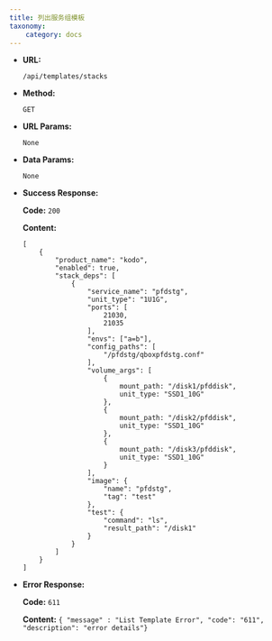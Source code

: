 ```yaml
---
title: 列出服务组模板
taxonomy:
    category: docs
---
```

 
* **URL:**

    `/api/templates/stacks`

* **Method:**

    `GET`

* **URL Params:**

	`None`

* **Data Params:**

    `None`

* **Success Response:**

	**Code:** `200`

	**Content:** 
	
	```
	[
		{
			"product_name": "kodo",
			"enabled": true,
			"stack_deps": [
				{
					"service_name": "pfdstg",
					"unit_type": "1U1G",
					"ports": [
						21030,
						21035
					],
					"envs": ["a=b"],
					"config_paths": [
						"/pfdstg/qboxpfdstg.conf"
					],
					"volume_args": [
						{
							mount_path: "/disk1/pfddisk",
							unit_type: "SSD1_10G"
						},
						{
							mount_path: "/disk2/pfddisk",
							unit_type: "SSD1_10G"
						},
						{
							mount_path: "/disk3/pfddisk",
							unit_type: "SSD1_10G"
						}
					],
					"image": {
						"name": "pfdstg",
						"tag": "test"
					},
					"test": {
						"command": "ls",
						"result_path": "/disk1"
					}
				}
			]
		}
	]
	```	
* **Error Response:**

	**Code:** `611`
  	
  	**Content:** `{ "message" : "List Template Error", "code": "611", "description": "error details"}`